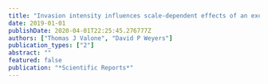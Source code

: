 ```yaml
---
title: "Invasion intensity influences scale-dependent effects of an exotic species on native plant diversity"
date: 2019-01-01
publishDate: 2020-04-01T22:25:45.276777Z
authors: ["Thomas J Valone", "David P Weyers"]
publication_types: ["2"]
abstract: ""
featured: false
publication: "*Scientific Reports*"
---
```


